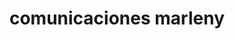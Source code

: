 ---
title: "comunicaciones marleny"
url: /el-escobal/comunicaciones-marleny-calle-6/
shop: teléfono móvil
---